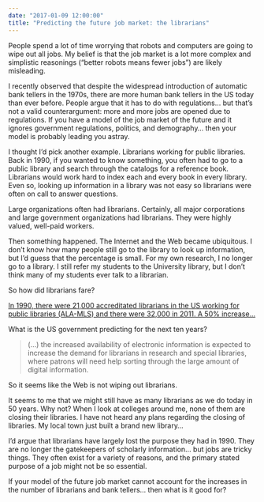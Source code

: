 ```yaml
---
date: "2017-01-09 12:00:00"
title: "Predicting the future job market: the librarians"
---
```




People spend a lot of time worrying that robots and computers are going to wipe out all jobs. My belief is that the job market is a lot more complex and simplistic reasonings (&ldquo;better robots means fewer jobs&rdquo;) are likely misleading.

I recently observed that despite the widespread introduction of automatic bank tellers in the 1970s, there are more human bank tellers in the US today than ever before. People argue that it has to do with regulations&hellip; but that&rsquo;s not a valid counterargument: more and more jobs are opened due to regulations. If you have a model of the job market of the future and it ignores government regulations, politics, and demography&hellip; then your model is probably leading you astray. 

I thought I&rsquo;d pick another example. Librarians working for public libraries. Back in 1990, if you wanted to know something, you often had to go to a public library and search through the catalogs for a reference book. Librarians would work hard to index each and every book in every library. Even so, looking up information in a library was not easy so librarians were often on call to answer questions.

Large organizations often had librarians. Certainly, all major corporations and large government organizations had librarians. They were highly valued, well-paid workers.

Then something happened. The Internet and the Web became ubiquitous. I don&rsquo;t know how many people still go to the library to look up information, but I&rsquo;d guess that the percentage is small. For my own research, I no longer go to a library. I still refer my students to the University library, but I don&rsquo;t think many of my students ever talk to a librarian.

So how did librarians fare? 

[In 1990, there were 21,000 accreditated librarians in the US working for public libraries (ALA-MLS) and there were 32,000 in 2011. A 50% increase&hellip; ](http://www.collegesavingsplans.info/article/37528723/new-series-number-of-paid-full-time-equivalent-fte-staff-in-u-s-public-libraries-u-s-alabama-california-/)

What is the US government predicting for the next ten years?

> (&hellip;) the increased availability of electronic information is expected to increase the demand for librarians in research and special libraries, where patrons will need help sorting through the large amount of digital information.


So it seems like the Web is not wiping out librarians.

It seems to me that we might still have as many librarians as we do today in 50 years. Why not? When I look at colleges around me, none of them are closing their libraries. I have not heard any plans regarding the closing of libraries. My local town just built a brand new library&hellip; 

I&rsquo;d argue that librarians have largely lost the purpose they had in 1990. They are no longer the gatekeepers of scholarly information&hellip; but jobs are tricky things. They often exist for a variety of reasons, and the primary stated purpose of a job might not be so essential.

If your model of the future job market cannot account for the increases in the number of librarians and bank tellers&hellip; then what is it good for?

